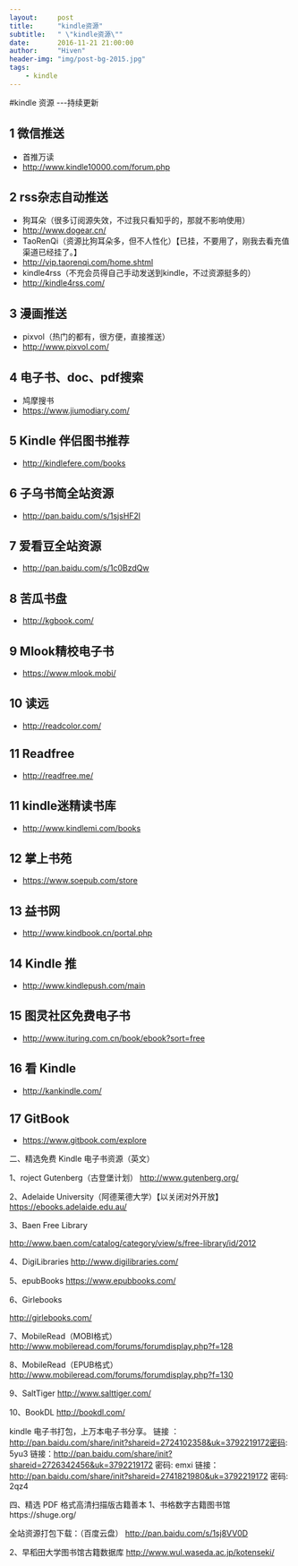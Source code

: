 ```yaml
---
layout:     post
title:      "kindle资源"
subtitle:   " \"kindle资源\""
date:       2016-11-21 21:00:00
author:     "Hiven"
header-img: "img/post-bg-2015.jpg"
tags:
    - kindle
---
```




#kindle 资源 ---持续更新

## 1 微信推送
- 首推万读
- http://www.kindle10000.com/forum.php
## 2 rss杂志自动推送
- 狗耳朵（很多订阅源失效，不过我只看知乎的，那就不影响使用）
- http://www.dogear.cn/
- TaoRenQi（资源比狗耳朵多，但不人性化）【已挂，不要用了，刚我去看充值渠道已经挂了。】
- http://vip.taorenqi.com/home.shtml
- kindle4rss（不充会员得自己手动发送到kindle，不过资源挺多的）
- http://kindle4rss.com/
## 3 漫画推送
- pixvol（热门的都有，很方便，直接推送）
- http://www.pixvol.com/
## 4 电子书、doc、pdf搜索
- 鸠摩搜书
- https://www.jiumodiary.com/
## 5 Kindle 伴侣图书推荐
- http://kindlefere.com/books
## 6 子乌书简全站资源
- http://pan.baidu.com/s/1sjsHF2l
## 7 爱看豆全站资源
- http://pan.baidu.com/s/1c0BzdQw
## 8 苦瓜书盘
- http://kgbook.com/
## 9 Mlook精校电子书
- https://www.mlook.mobi/
## 10 读远
- http://readcolor.com/
## 11 Readfree
- http://readfree.me/
## 11 kindle迷精读书库
- http://www.kindlemi.com/books
## 12 掌上书苑
- https://www.soepub.com/store
## 13 益书网
- http://www.kindbook.cn/portal.php
## 14 Kindle 推
- http://www.kindlepush.com/main
## 15 图灵社区免费电子书
- http://www.ituring.com.cn/book/ebook?sort=free
## 16 看 Kindle
- http://kankindle.com/
## 17 GitBook
- https://www.gitbook.com/explore








二、精选免费 Kindle 电子书资源（英文）

1、roject Gutenberg（古登堡计划）
http://www.gutenberg.org/

2、Adelaide University（阿德莱德大学）【以关闭对外开放】
https://ebooks.adelaide.edu.au/

3、Baen Free Library

http://www.baen.com/catalog/category/view/s/free-library/id/2012

4、DigiLibraries
http://www.digilibraries.com/

5、epubBooks
https://www.epubbooks.com/

6、Girlebooks

http://girlebooks.com/

7、MobileRead（MOBI格式）
http://www.mobileread.com/forums/forumdisplay.php?f=128

8、MobileRead（EPUB格式）
http://www.mobileread.com/forums/forumdisplay.php?f=130

9、SaltTiger
http://www.salttiger.com/

10、BookDL
http://bookdl.com/



kindle 电子书打包，上万本电子书分享。
链接 ：http://pan.baidu.com/share/init?shareid=2724102358&uk=3792219172密码: 5yu3
链接：http://pan.baidu.com/share/init?shareid=2726342456&uk=3792219172 密码: emxi
链接：http://pan.baidu.com/share/init?shareid=2741821980&uk=3792219172 密码: 2qz4



四、精选 PDF 格式高清扫描版古籍善本
1、书格数字古籍图书馆https://shuge.org/

全站资源打包下载：（百度云盘）
http://pan.baidu.com/s/1sj8VV0D

2、早稻田大学图书馆古籍数据库
http://www.wul.waseda.ac.jp/kotenseki/

